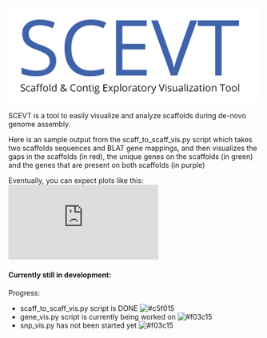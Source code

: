 
![SCEVT LOGO](https://raw.githubusercontent.com/pbieberstein/SCEVT/master/scevt-logo.png)


SCEVT is a tool to easily visualize and analyze scaffolds during de-novo genome assembly.

Here is an sample output from the scaff_to_scaff_vis.py script which takes two scaffolds sequences and BLAT gene mappings,
and then visualizes the gaps in the scaffolds (in red), the unique genes on the scaffolds (in green) and the genes that are present
on both scaffolds (in purple)

Eventually, you can expect plots like this:
![sample_scaffold_vis](https://github.com/pbieberstein/SCEVT/blob/master/sample_output.pdf)


#### Currently still in development:
Progress:
* scaff_to_scaff_vis.py script is DONE ![#c5f015](https://placehold.it/15/c5f015/000000?text=+)
* gene_vis.py script is currently being worked on ![#f03c15](https://placehold.it/15/f03c15/000000?text=+)
* snp_vis.py has not been started yet ![#f03c15](https://placehold.it/15/f03c15/000000?text=+)
